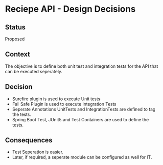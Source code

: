 # Reciepe API - Design Decisions

## Status

Proposed

## Context

The objective is to define both unit test and integration tests for the API that can be executed seperately.

## Decision

* Surefire plugin is used to execute Unit tests
* Fail Safe Plugin is used to execute Integration Tests
* Seperate Annotations UnitTests and IntegrationTests are defined to tag the tests.
* Spring Boot Test, JUnit5 and Test Containers are used to define the tests.

## Consequences

* Test Seperation is easier.
* Later, if required, a seperate module can be configured as well for IT.
